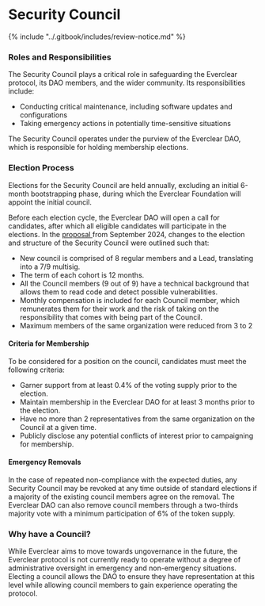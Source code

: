 # Security Council

{% include "../.gitbook/includes/review-notice.md" %}

### Roles and Responsibilities

The Security Council plays a critical role in safeguarding the Everclear protocol, its DAO members, and the wider community. Its responsibilities include:

* Conducting critical maintenance, including software updates and configurations
* Taking emergency actions in potentially time-sensitive situations

The Security Council operates under the purview of the Everclear DAO, which is responsible for holding membership elections.

### Election Process

Elections for the Security Council are held annually, excluding an initial 6-month bootstrapping phase, during which the Everclear Foundation will appoint the initial council.&#x20;

Before each election cycle, the Everclear DAO will open a call for candidates, after which all eligible candidates will participate in the elections. In the [proposal ](https://snapshot.org/#/dao.connext.eth/proposal/0x1de93ea3698896c4af022b9c7ae21abfe20b27a4c15aadef4407f448953b5f87)from September 2024, changes to the election and structure of the Security Council were outlined such that:

* New council is comprised of 8 regular members and a Lead, translating into a 7/9 multisig.
* The term of each cohort is 12 months.
* All the Council members (9 out of 9) have a technical background that allows them to read code and detect possible vulnerabilities.
* Monthly compensation is included for each Council member, which remunerates them for their work and the risk of taking on the responsibility that comes with being part of the Council.
* Maximum members of the same organization were reduced from 3 to 2

#### Criteria for Membership

To be considered for a position on the council, candidates must meet the following criteria:

* Garner support from at least 0.4% of the voting supply prior to the election.
* Maintain membership in the Everclear DAO for at least 3 months prior to the election.
* Have no more than 2 representatives from the same organization on the Council at a given time.
* Publicly disclose any potential conflicts of interest prior to campaigning for membership.

#### Emergency Removals

In the case of repeated non-compliance with the expected duties, any Security Council may be revoked at any time outside of standard elections if a majority of the existing council members agree on the removal. The Everclear DAO can also remove council members through a two-thirds majority vote with a minimum participation of 6% of the token supply.

### Why have a Council?

While Everclear aims to move towards ungovernance in the future, the Everclear protocol is not currently ready to operate without a degree of administrative oversight in emergency and non-emergency situations. Electing a council allows the DAO to ensure they have representation at this level while allowing council members to gain experience operating the protocol.
